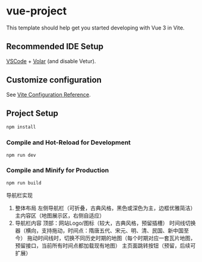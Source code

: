 # vue-project

This template should help get you started developing with Vue 3 in Vite.

## Recommended IDE Setup

[VSCode](https://code.visualstudio.com/) + [Volar](https://marketplace.visualstudio.com/items?itemName=Vue.volar) (and disable Vetur).

## Customize configuration

See [Vite Configuration Reference](https://vite.dev/config/).

## Project Setup

```sh
npm install
```

### Compile and Hot-Reload for Development

```sh
npm run dev
```

### Compile and Minify for Production

```sh
npm run build
```

导航栏实现

1. 整体布局
左侧导航栏（可折叠，古典风格，黑色或深色为主，边框优雅简洁）
主内容区（地图展示区，右侧自适应）
2. 导航栏内容
顶部：网站Logo/图标（较大，古典风格，预留插槽）
时间线切换器（横向，支持拖动，时间点：隋唐五代、宋元、明、清、民国、新中国至今）
拖动时间线时，切换不同历史时期的地图（每个时期对应一套瓦片地图，预留接口，当前所有时间点都加载现有地图）
主页面跳转按钮（预留，后续可扩展）
